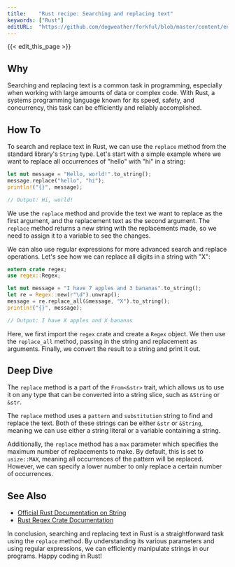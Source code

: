 ```yaml
---
title:    "Rust recipe: Searching and replacing text"
keywords: ["Rust"]
editURL:  "https://github.com/dogweather/forkful/blob/master/content/en/rust/searching-and-replacing-text.md"
---
```


{{< edit_this_page >}}

## Why

Searching and replacing text is a common task in programming, especially when working with large amounts of data or complex code. With Rust, a systems programming language known for its speed, safety, and concurrency, this task can be efficiently and reliably accomplished.

## How To

To search and replace text in Rust, we can use the `replace` method from the standard library's `String` type. Let's start with a simple example where we want to replace all occurrences of "hello" with "hi" in a string:

```Rust
let mut message = "Hello, world!".to_string();
message.replace("hello", "hi");
println!("{}", message);

// Output: Hi, world!
```

We use the `replace` method and provide the text we want to replace as the first argument, and the replacement text as the second argument. The `replace` method returns a new string with the replacements made, so we need to assign it to a variable to see the changes.

We can also use regular expressions for more advanced search and replace operations. Let's see how we can replace all digits in a string with "X":

```Rust
extern crate regex;
use regex::Regex;

let mut message = "I have 7 apples and 3 bananas".to_string();
let re = Regex::new(r"\d").unwrap();
message = re.replace_all(&message, "X").to_string();
println!("{}", message);

// Output: I have X apples and X bananas
```

Here, we first import the `regex` crate and create a `Regex` object. We then use the `replace_all` method, passing in the string and replacement as arguments. Finally, we convert the result to a string and print it out.

## Deep Dive

The `replace` method is a part of the `From<&str>` trait, which allows us to use it on any type that can be converted into a string slice, such as `&String` or `&str`.

The `replace` method uses a `pattern` and `substitution` string to find and replace the text. Both of these strings can be either `&str` or `&String`, meaning we can use either a string literal or a variable containing a string.

Additionally, the `replace` method has a `max` parameter which specifies the maximum number of replacements to make. By default, this is set to `usize::MAX`, meaning all occurrences of the pattern will be replaced. However, we can specify a lower number to only replace a certain number of occurrences.

## See Also

- [Official Rust Documentation on String](https://doc.rust-lang.org/std/string/struct.String.html#method.replace)
- [Rust Regex Crate Documentation](https://docs.rs/regex/1.4.3/regex/)

In conclusion, searching and replacing text in Rust is a straightforward task using the `replace` method. By understanding its various parameters and using regular expressions, we can efficiently manipulate strings in our programs. Happy coding in Rust!
